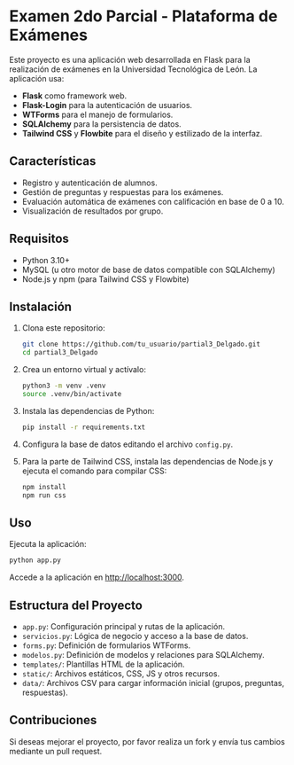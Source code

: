 # Examen 2do Parcial - Plataforma de Exámenes

Este proyecto es una aplicación web desarrollada en Flask para la realización de exámenes en la Universidad Tecnológica de León. La aplicación usa:

- **Flask** como framework web.
- **Flask-Login** para la autenticación de usuarios.
- **WTForms** para el manejo de formularios.
- **SQLAlchemy** para la persistencia de datos.
- **Tailwind CSS** y **Flowbite** para el diseño y estilizado de la interfaz.

## Características

- Registro y autenticación de alumnos.
- Gestión de preguntas y respuestas para los exámenes.
- Evaluación automática de exámenes con calificación en base de 0 a 10.
- Visualización de resultados por grupo.

## Requisitos

- Python 3.10+
- MySQL (u otro motor de base de datos compatible con SQLAlchemy)
- Node.js y npm (para Tailwind CSS y Flowbite)

## Instalación

1. Clona este repositorio:

   ```bash
   git clone https://github.com/tu_usuario/partial3_Delgado.git
   cd partial3_Delgado
   ```

2. Crea un entorno virtual y actívalo:

   ```bash
   python3 -m venv .venv
   source .venv/bin/activate
   ```

3. Instala las dependencias de Python:

   ```bash
   pip install -r requirements.txt
   ```

4. Configura la base de datos editando el archivo `config.py`.

5. Para la parte de Tailwind CSS, instala las dependencias de Node.js y ejecuta el comando para compilar CSS:

   ```bash
   npm install
   npm run css
   ```

## Uso

Ejecuta la aplicación:

```bash
python app.py
```

Accede a la aplicación en [http://localhost:3000](http://localhost:3000).

## Estructura del Proyecto

- `app.py`: Configuración principal y rutas de la aplicación.
- `servicios.py`: Lógica de negocio y acceso a la base de datos.
- `forms.py`: Definición de formularios WTForms.
- `modelos.py`: Definición de modelos y relaciones para SQLAlchemy.
- `templates/`: Plantillas HTML de la aplicación.
- `static/`: Archivos estáticos, CSS, JS y otros recursos.
- `data/`: Archivos CSV para cargar información inicial (grupos, preguntas, respuestas).

## Contribuciones

Si deseas mejorar el proyecto, por favor realiza un fork y envía tus cambios mediante un pull request.
